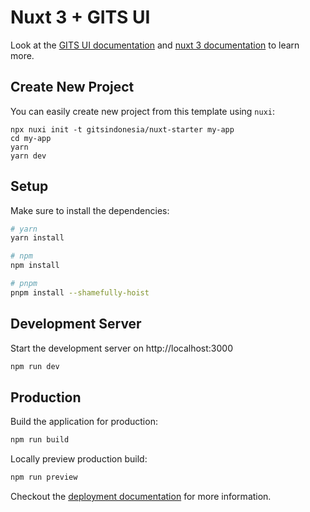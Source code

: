 # Nuxt 3 + GITS UI

Look at the [GITS UI documentation](https://gits-ui.web.app) and [nuxt 3 documentation](https://v3.nuxtjs.org) to learn more.

## Create New Project

You can easily create new project from this template using `nuxi`:

```
npx nuxi init -t gitsindonesia/nuxt-starter my-app
cd my-app
yarn
yarn dev
```

## Setup

Make sure to install the dependencies:

```bash
# yarn
yarn install

# npm
npm install

# pnpm
pnpm install --shamefully-hoist
```

## Development Server

Start the development server on http://localhost:3000

```bash
npm run dev
```

## Production

Build the application for production:

```bash
npm run build
```

Locally preview production build:

```bash
npm run preview
```

Checkout the [deployment documentation](https://v3.nuxtjs.org/guide/deploy/presets) for more information.
